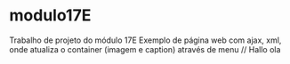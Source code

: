 # modulo17E
Trabalho de projeto do módulo 17E
Exemplo de página web com ajax, xml, onde atualiza o container (imagem e caption) através de menu
// Hallo
ola
